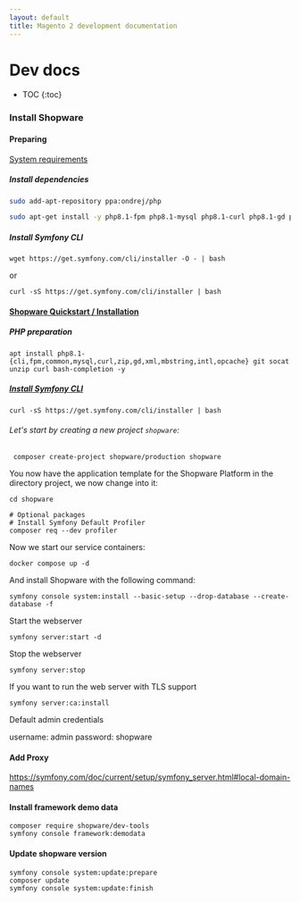 ```yaml
---
layout: default
title: Magento 2 development documentation
---
```


# Dev docs

* TOC
{:toc}

### Install Shopware


#### Preparing

[System requirements](https://developer.shopware.com/docs/guides/installation/overview#environment)

##### Install dependencies

```bash
sudo add-apt-repository ppa:ondrej/php

sudo apt-get install -y php8.1-fpm php8.1-mysql php8.1-curl php8.1-gd php8.1-xml php8.1-zip php8.1-opcache php8.1-mbstring php8.1-intl php8.1-cli
```
##### Install Symfony CLI
```
wget https://get.symfony.com/cli/installer -O - | bash
```

or

```
curl -sS https://get.symfony.com/cli/installer | bash
```


#### [Shopware Quickstart / Installation](https://github.com/shopware/platform#quickstart--installation)

##### PHP preparation

```
apt install php8.1-{cli,fpm,common,mysql,curl,zip,gd,xml,mbstring,intl,opcache} git socat unzip curl bash-completion -y
```

##### [Install Symfony CLI](https://symfony.com/download)

```
curl -sS https://get.symfony.com/cli/installer | bash
```


###### Let's start by creating a new project `shopware`:

```
 composer create-project shopware/production shopware
```

You now have the application template for the Shopware Platform in the directory project, we now change into it:

```
cd shopware
```

```
# Optional packages
# Install Symfony Default Profiler
composer req --dev profiler
```

Now we start our service containers:

```
docker compose up -d
```

And install Shopware with the following command:

```
symfony console system:install --basic-setup --drop-database --create-database -f
```

Start the webserver

```
symfony server:start -d
```

Stop the webserver

```
symfony server:stop
```

If you want to run the web server with TLS support

```
symfony server:ca:install
```

Default admin credentials

username: admin
password: shopware

#### Add Proxy

https://symfony.com/doc/current/setup/symfony_server.html#local-domain-names

#### Install framework demo data

```
composer require shopware/dev-tools
symfony console framework:demodata
```

 #### Update shopware version

 ```
 symfony console system:update:prepare
 composer update
 symfony console system:update:finish
 ```